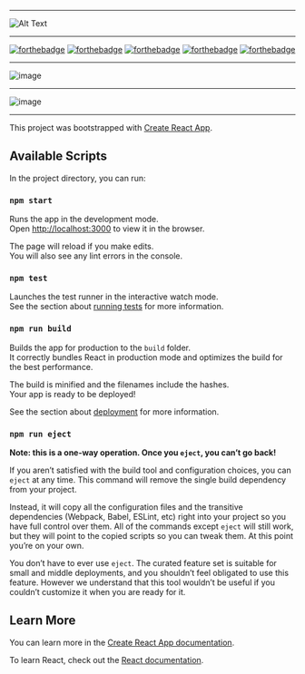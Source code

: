 ***
![Alt Text](http://78.media.tumblr.com/ed7d4543a6b32b9e0f629ce7e88f9001/tumblr_nnbmj2ymHf1u7kc5zo1_500.gif)
***

[![forthebadge](https://forthebadge.com/images/badges/gluten-free.svg)](https://media.giphy.com/media/RkJkDlSwrJRkvGB9Pd/giphy.gif)
[![forthebadge](https://forthebadge.com/images/badges/built-with-love.svg)](https://media.giphy.com/media/bGCRttS05VC7K/giphy.gif)
[![forthebadge](https://forthebadge.com/images/badges/uses-badges.svg)](https://media.giphy.com/media/xTiTnEcelJSG8j4KYM/giphy.gifm)
[![forthebadge](https://forthebadge.com/images/badges/check-it-out.svg)](https://media.giphy.com/media/RkJkDlSwrJRkvGB9Pd/giphy.gifm)
[![forthebadge](https://forthebadge.com/images/badges/fo-shizzle.svg)](https://media.giphy.com/media/RkJkDlSwrJRkvGB9Pd/giphy.gif)
***
![image](https://user-images.githubusercontent.com/19554935/61254461-8ef2f000-a732-11e9-8d7a-6c5d69c61915.png)
***
![image](https://user-images.githubusercontent.com/19554935/61254535-c6fa3300-a732-11e9-8898-a5b9c9f85602.png)
***

This project was bootstrapped with [Create React App](https://github.com/facebook/create-react-app).

## Available Scripts

In the project directory, you can run:

### `npm start`

Runs the app in the development mode.<br>
Open [http://localhost:3000](http://localhost:3000) to view it in the browser.

The page will reload if you make edits.<br>
You will also see any lint errors in the console.

### `npm test`

Launches the test runner in the interactive watch mode.<br>
See the section about [running tests](https://facebook.github.io/create-react-app/docs/running-tests) for more information.

### `npm run build`

Builds the app for production to the `build` folder.<br>
It correctly bundles React in production mode and optimizes the build for the best performance.

The build is minified and the filenames include the hashes.<br>
Your app is ready to be deployed!

See the section about [deployment](https://facebook.github.io/create-react-app/docs/deployment) for more information.

### `npm run eject`

**Note: this is a one-way operation. Once you `eject`, you can’t go back!**

If you aren’t satisfied with the build tool and configuration choices, you can `eject` at any time. This command will remove the single build dependency from your project.

Instead, it will copy all the configuration files and the transitive dependencies (Webpack, Babel, ESLint, etc) right into your project so you have full control over them. All of the commands except `eject` will still work, but they will point to the copied scripts so you can tweak them. At this point you’re on your own.

You don’t have to ever use `eject`. The curated feature set is suitable for small and middle deployments, and you shouldn’t feel obligated to use this feature. However we understand that this tool wouldn’t be useful if you couldn’t customize it when you are ready for it.

## Learn More

You can learn more in the [Create React App documentation](https://facebook.github.io/create-react-app/docs/getting-started).

To learn React, check out the [React documentation](https://reactjs.org/).
